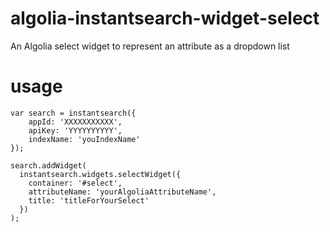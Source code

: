# algolia-instantsearch-widget-select
An Algolia select widget to represent an attribute as a dropdown list


# usage

```
var search = instantsearch({
    appId: 'XXXXXXXXXXX',
    apiKey: 'YYYYYYYYYY',
    indexName: 'youIndexName'
});

search.addWidget(
  instantsearch.widgets.selectWidget({
    container: '#select',
    attributeName: 'yourAlgoliaAttributeName',
    title: 'titleForYourSelect'
  })
);
```
